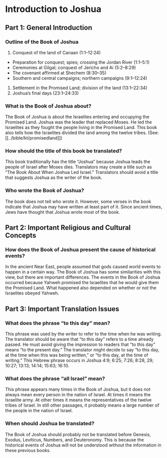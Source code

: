 # Introduction to Joshua
## Part 1: General Introduction

### Outline of the Book of Joshua

1. Conquest of the land of Canaan (1:1–12:24)
- Preparation for conquest; spies; crossing the Jordan River (1:1–5:1)
- Ceremonies at Gilgal; conquest of Jericho and Ai (5:2–8:29)
- The covenant affirmed at Shechem (8:30–35)
- Southern and central campaigns; northern campaigns (9:1–12:24)
1. Settlement in the Promised Land; division of the land (13:1–22:34)
1. Joshua’s final days (23:1–24:33)

### What is the Book of Joshua about?

The Book of Joshua is about the Israelites entering and occupying the Promised Land. Joshua was the leader that replaced Moses. He led the Israelites as they fought the people living in the Promised Land. This book also tells how the Israelites divided the land among the twelve tribes. (See: [[../bible/kt/promisedland]])

### How should the title of this book be translated?

This book traditionally has the title “Joshua” because Joshua leads the people of Israel after Moses dies. Translators may create a title such as “The Book About When Joshua Led Israel.” Translators should avoid a title that suggests Joshua as the writer of the book.

### Who wrote the Book of Joshua?

The book does not tell who wrote it. However, some verses in the book indicate that Joshua may have written at least part of it. Since ancient times, Jews have thought that Joshua wrote most of the book.

## Part 2: Important Religious and Cultural Concepts

### How does the Book of Joshua present the cause of historical events?

In the ancient Near East, people assumed that gods caused world events to happen in a certain way. The Book of Joshua has some similarities with this view, but there are important differences. The events in the Book of Joshua occurred because Yahweh promised the Israelites that he would give them the Promised Land. What happened also depended on whether or not the Israelites obeyed Yahweh.

## Part 3: Important Translation Issues

### What does the phrase “to this day” mean?

This phrase was used by the writer to refer to the time when he was writing. The translator should be aware that “to this day” refers to a time already passed. He must avoid giving the impression to readers that “to this day” means “to the present day.” The translator might decide to say “to this day, at the time when this was being written,” or “to this day, at the time of writing.” This Hebrew phrase occurs in Joshua 4:9; 6:25; 7:26; 8:28, 29; 10:27; 13:13; 14:14; 15:63; 16:10.

### What does the phrase “all Israel” mean?

This phrase appears many times in the Book of Joshua, but it does not always mean every person in the nation of Israel. At times it means the Israelite army. At other times it means the representatives of the twelve tribes of Israel. In still other passages, it probably means a large number of the people in the nation of Israel.

### When should Joshua be translated?

The Book of Joshua should probably not be translated before Genesis, Exodus, Leviticus, Numbers, and Deuteronomy. This is because the historical events of Joshua will not be understood without the information in these previous books.